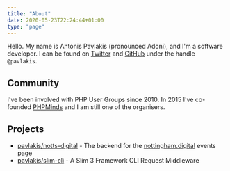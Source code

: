 ```yaml
---
title: "About"
date: 2020-05-23T22:24:44+01:00
type: "page"
---
```


Hello. My name is Antonis Pavlakis (pronounced Adoni), and I'm a software developer. I can be found on [Twitter](https://twitter.com/pavlakis) and [GitHub](https://github.com/pavlakis) under the handle `@pavlakis`.


## Community

I've been involved with PHP User Groups since 2010. In 2015 I've co-founded [PHPMinds](https://phpminds.org) and I am still one of the organisers.

## Projects

* [pavlakis/notts-digital](https://github.com/pavlakis/notts-digital) - The backend for the [nottingham.digital](https://nottingham.digital) events page
* [pavlakis/slim-cli](https://github.com/pavlakis/slim-cli) - A Slim 3 Framework CLI Request Middleware